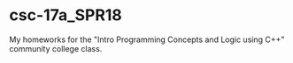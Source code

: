 # csc-17a_SPR18

My homeworks for the "Intro Programming Concepts and Logic using C++" community college class.

